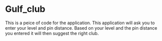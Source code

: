 # Gulf_club
This is a peice of code for the application. This application will ask you to enter your level and pin distance. Based on your level and the pin distance you entered it will then suggest the right club.
